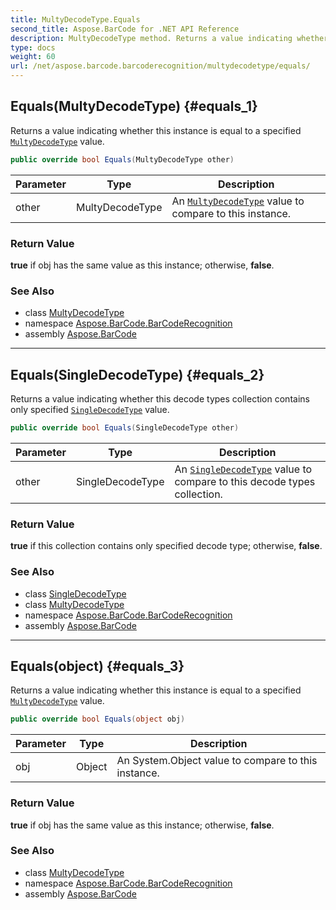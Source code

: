 ```yaml
---
title: MultyDecodeType.Equals
second_title: Aspose.BarCode for .NET API Reference
description: MultyDecodeType method. Returns a value indicating whether this instance is equal to a specified MultyDecodeType value
type: docs
weight: 60
url: /net/aspose.barcode.barcoderecognition/multydecodetype/equals/
---
```

## Equals(MultyDecodeType) {#equals_1}

Returns a value indicating whether this instance is equal to a specified [`MultyDecodeType`](../) value.

```csharp
public override bool Equals(MultyDecodeType other)
```

| Parameter | Type | Description |
| --- | --- | --- |
| other | MultyDecodeType | An [`MultyDecodeType`](../) value to compare to this instance. |

### Return Value

**true** if obj has the same value as this instance; otherwise, **false**.

### See Also

* class [MultyDecodeType](../)
* namespace [Aspose.BarCode.BarCodeRecognition](../../multydecodetype/)
* assembly [Aspose.BarCode](../../../)

---

## Equals(SingleDecodeType) {#equals_2}

Returns a value indicating whether this decode types collection contains only specified [`SingleDecodeType`](../../singledecodetype/) value.

```csharp
public override bool Equals(SingleDecodeType other)
```

| Parameter | Type | Description |
| --- | --- | --- |
| other | SingleDecodeType | An [`SingleDecodeType`](../../singledecodetype/) value to compare to this decode types collection. |

### Return Value

**true** if this collection contains only specified decode type; otherwise, **false**.

### See Also

* class [SingleDecodeType](../../singledecodetype/)
* class [MultyDecodeType](../)
* namespace [Aspose.BarCode.BarCodeRecognition](../../../aspose.barcode.barcoderecognition/)
* assembly [Aspose.BarCode](../../../)

---

## Equals(object) {#equals_3}

Returns a value indicating whether this instance is equal to a specified [`MultyDecodeType`](../) value.

```csharp
public override bool Equals(object obj)
```

| Parameter | Type | Description |
| --- | --- | --- |
| obj | Object | An System.Object value to compare to this instance. |

### Return Value

**true** if obj has the same value as this instance; otherwise, **false**.

### See Also

* class [MultyDecodeType](../)
* namespace [Aspose.BarCode.BarCodeRecognition](../../multydecodetype/)
* assembly [Aspose.BarCode](../../../)


